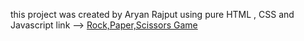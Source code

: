 this project was created by Aryan Rajput using pure HTML , CSS and Javascript link --> <a href="https://aryanrajput5772.github.io/Rock-paper-and-scissors-game/">Rock,Paper,Scissors Game</a>

